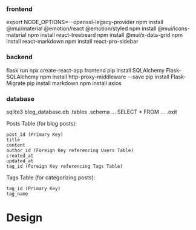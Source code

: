 ### frontend
export NODE_OPTIONS=--openssl-legacy-provider
npm install @mui/material @emotion/react @emotion/styled
npm install @mui/icons-material
npm install react-treebeard
npm install @mui/x-data-grid
npm install react-markdown
npm install react-pro-sidebar


### backend
flask run
npx create-react-app frontend
pip install SQLAlchemy Flask-SQLAlchemy
npm install http-proxy-middleware --save
pip install Flask-Migrate
pip install markdown
npm install axios 


### database
sqlite3 blog_database.db
.tables     <!-- return ... -->
.schema ...
SELECT * FROM ...
.exit

Posts Table (for blog posts):

    post_id (Primary Key)
    title
    content
    author_id (Foreign Key referencing Users Table)
    created_at
    updated_at
    tag_id (Foreign Key referencing Tags Table)

Tags Table (for categorizing posts):

    tag_id (Primary Key)
    tag_name

# Design



